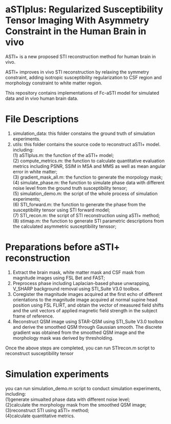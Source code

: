 # aSTIplus: Regularized Susceptibility Tensor Imaging With Asymmetry Constraint in the Human Brain in vivo
ASTI+ is a new proposed STI reconstruction method for human brain in vivo. 

ASTI+ improves in vivo STI reconstruction by relaxing the symmetry constraint, adding isotropic susceptibility regularization to CSF region and morphology constraint to white matter region.

This repository contains implementations of Fc-aSTI model for simulated data and in vivo human brain data.

# File Descriptions
1. simulation_data: this folder constains the ground truth of simulation experiments.
2. utils: this folder contains the source code to reconstruct aSTI+ model. including:  
(1) aSTIplus.m: the function of the aSTI+ model;  
(2) compute_metrics.m: the function to calculate quantitative evaluation metrics including PSNR, SSIM in MSA and MMS as well as mean angular error in white matter;  
(3) gradient_mask_all.m: the function to generate the morpology mask;  
(4) simulate_phase.m: the function to simulate phase data with different noise level from the ground truth susceptibility tensor;  
(5) simulation_demo.m: the script of the whole process of simulation experiments;  
(6) STI_forward.m: the function to generate the phase from the susceptibility tensor using STI forward model;  
(7) STI_recon.m: the script of STI reconstruction using aSTI+ method;  
(8) stimap.m: the function to generate STI parametric descriptions from the calculated asymmetric susceptibility tenssor;  

# Preparations before aSTI+ reconstruction
1. Extract the brain mask, white matter mask and CSF mask from magnitude images using FSL Bet and FAST;
2. Preprocess phase including Laplacian-based phase unwrapping, V_SHARP background removal using STI_Suite V3.0 toolbox.
3. Coregister the magnitude images acquired at the first echo of different orientations to the magnitude image acquired at normal supine head position using FSL FLIRT, and obtain the vector of measured field shifts and the unit vectors of applied magnetic field strength in the subject frame of reference.
4. Reconstruct QSM image using STAR-QSM using STI_Suite V3.0 toolbox and derive the smoothed QSM through Gaussian smooth. The discrete gradient was obtained from the smoothed QSM image and the morphology mask was derived by thresholding.

Once the above steps are completed, you can run STIrecon.m script to reconstruct susceptibility tensor

# Simulation experiments
you can run simulation_demo.m script to conduct simulation experiments, including:    
(1)generate simualted phase data with different noise level;  
(2)calculate the morphology mask from the smoothed QSM image;  
(3)reconstruct STI using aSTI+ method;  
(4)calculate quantitative metrics.
